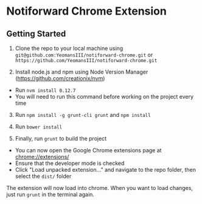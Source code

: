 # Notiforward Chrome Extension

## Getting Started
1. Clone the repo to your local machine using `git@github.com:YeomansIII/notiforward-chrome.git` or `https://github.com/YeomansIII/notiforward-chrome.git`

2. Install node.js and npm using Node Version Manager (https://github.com/creationix/nvm)
  - Run `nvm install 0.12.7`
  - You will need to run this command before working on the project every time

3. Run `npm install -g grunt-cli grunt` and `npm install`

4. Run `bower install`

5. Finally, run `grunt` to build the project
  - You can now open the Google Chrome extensions page at [chrome://extensions/](chrome://extensions/)
  - Ensure that the developer mode is checked
  - Click "Load unpacked extension..." and navigate to the repo folder, then select the `dist/` folder

The extension will now load into chrome. When you want to load changes, just run `grunt` in the terminal again.
